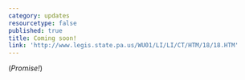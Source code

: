 ```yaml
---
category: updates
resourcetype: false
published: true
title: Coming soon!
link: 'http://www.legis.state.pa.us/WU01/LI/LI/CT/HTM/18/18.HTM'
---
```


(_Promise!_)
